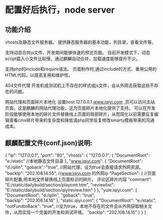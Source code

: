 配置好后执行，node server
===

## 功能介绍
vhosts及静态文件服务器。
提供静态服务器的基本功能，列目录，查看文件等。
 
支持动态合并js文件，开发期间能够快速的预览页面。
目前开发模式下，动态script载入小文件比较慢，通过麒麟自动合并，加载速度能够提升不少。
 
支持php的include和require语法。
页面制作时,通过include的方式，重用公用的HTML代码，以提高复用和维护性。
 
404文件代理
开发机或测试机上不存在的样式或js文件，会从外网去获取这些不存在的问题。
 
网站代理和页面碎片本地化
设置host 127.0.0.1 www.iqiyi.com ,页可以访问主站页面，这是麒麟的网站代理功能，这为页面碎片本地化提供了支持。
可以在开发阶段能够使用本地的碎片文件替换线上页面的局部碎片，从而简化以前需要反复编辑查看cms碎片带来的复杂度和降低请php同学反复修改smarty模板带来的沟通成本。

## 麒麟配置文件(conf.json)说明:

 {
 "ip": "127.0.0.1",
 "port": "80",
 "vhosts": {
  "127.0.0.1": {
   "DocumentRoot": "e:/static"          //本地静态文件目录
  },
  "www.iqiyi.com": {
   "DocumentRoot": "d:/qilin", 
   "goback": "true",                    //网站代理，设为true会直接请求外网资源。
   "backIp": "202.108.14.55",           //www.iqiyi.com 的外网ip
   "PageSection": {                     //页面碎片配置,用本地文件替换线上页面标识的碎片。 <!--section comment-->评论区碎片内容<!--end section-->
    "comment": "E:/static/dailybuild/section/playcmt.htm",
    "reviewlist": "E:/static/dailybuild/section/qiyireview.htm"
   }
  },
  "yule.iqiyi.com": {
   "DocumentRoot": "d:/qilin", 
   "goback": "true",  
   "backIp": "202.108.14.16"
  },
  "static.qiyi.com": {
   "DocumentRoot": "e:/static", 
   "notFundtoBack": "true",            //设为true，本地不存在的文件会从外网获取相关文件，从而实现一个完美的开发和测试环境。
   "backIp": "202.108.14.15"
  }
 }
 }



